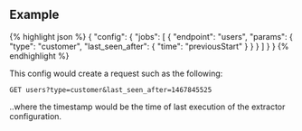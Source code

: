 ## Example

{% highlight json %}
{
    "config": {
        "jobs": [
            {
                "endpoint": "users",
                "params": {
                    "type": "customer",
                    "last_seen_after": {
                        "time": "previousStart"
                    }
                }
            }
        ]
    }
}
{% endhighlight %}

This config would create a request such as the following:

`GET users?type=customer&last_seen_after=1467845525`

..where the timestamp would be the time of last execution of the extractor configuration.
